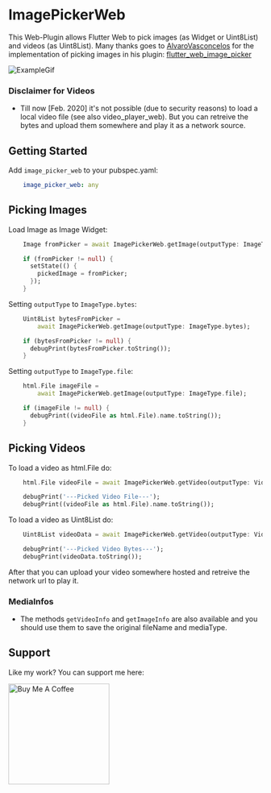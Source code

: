 # ImagePickerWeb

This Web-Plugin allows Flutter Web to pick images (as Widget or Uint8List) and videos (as Uint8List). Many thanks goes to [AlvaroVasconcelos](https://github.com/AlvaroVasconcelos) for the implementation of picking images in his plugin: [flutter_web_image_picker](https://github.com/AlvaroVasconcelos/flutter_web_image_picker) 

![ExampleGif](https://github.com/Ahmadre/image_picker_web/blob/master/assets/exampleupload.gif)

### Disclaimer for Videos
* Till now [Feb. 2020] it's not possible (due to security reasons) to load a local video file (see also video_player_web). But you can retreive the bytes and upload them somewhere and play it as a network source.

## Getting Started

Add ```image_picker_web``` to your pubspec.yaml:

```yaml
    image_picker_web: any
```

## Picking Images

Load Image as Image Widget:

```dart
    Image fromPicker = await ImagePickerWeb.getImage(outputType: ImageType.widget);

    if (fromPicker != null) {
      setState(() {
        pickedImage = fromPicker;
      });
    }
```

Setting ```outputType``` to ```ImageType.bytes```:

```dart
    Uint8List bytesFromPicker =
        await ImagePickerWeb.getImage(outputType: ImageType.bytes);

    if (bytesFromPicker != null) {
      debugPrint(bytesFromPicker.toString());
    }
```

Setting ```outputType``` to ```ImageType.file```:

```dart
    html.File imageFile =
        await ImagePickerWeb.getImage(outputType: ImageType.file);

    if (imageFile != null) {
      debugPrint((videoFile as html.File).name.toString());
    }
```

## Picking Videos

To load a video as html.File do:

```dart
    html.File videoFile = await ImagePickerWeb.getVideo(outputType: VideoType.file);

    debugPrint('---Picked Video File---');
    debugPrint((videoFile as html.File).name.toString());
```

To load a video as Uint8List do:

```dart
    Uint8List videoData = await ImagePickerWeb.getVideo(outputType: VideoType.bytes);

    debugPrint('---Picked Video Bytes---');
    debugPrint(videoData.toString());
```

After that you can upload your video somewhere hosted and retreive the network url to play it. 

### MediaInfos

* The methods ```getVideoInfo``` and ```getImageInfo``` are also available and you should use them to save the original fileName and mediaType.

## Support
Like my work? You can support me here:

<a href="https://www.buymeacoffee.com/wyXvWnH" target="_blank"><img src="https://cdn.buymeacoffee.com/buttons/lato-green.png" alt="Buy Me A Coffee" width="200px"></a>